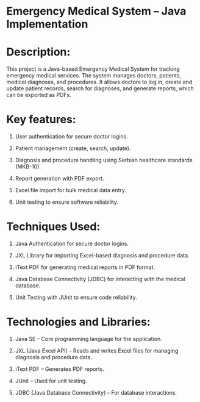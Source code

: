 # Emergency Medical System – Java Implementation
# Description:

This project is a Java-based Emergency Medical System for tracking emergency medical services. The system manages doctors, patients, medical diagnoses, and procedures. It allows doctors to log in, create and update patient records, search for diagnoses, and generate reports, which can be exported as PDFs.

# Key features:

1. User authentication for secure doctor logins.

2. Patient management (create, search, update).

3. Diagnosis and procedure handling using Serbian healthcare standards (MKB-10).

4. Report generation with PDF export.

5. Excel file import for bulk medical data entry.

6. Unit testing to ensure software reliability.

# Techniques Used:

1. Java Authentication for secure doctor logins.

2. JXL Library for importing Excel-based diagnosis and procedure data.

3. iText PDF for generating medical reports in PDF format.

4. Java Database Connectivity (JDBC) for interacting with the medical database.

5. Unit Testing with JUnit to ensure code reliability.

# Technologies and Libraries:

1. Java SE – Core programming language for the application.

2. JXL (Java Excel API) – Reads and writes Excel files for managing diagnosis and procedure data.

3. iText PDF – Generates PDF reports.

4. JUnit – Used for unit testing.

5. JDBC (Java Database Connectivity) – For database interactions.
